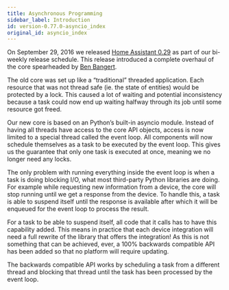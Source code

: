 ```yaml
---
title: Asynchronous Programming
sidebar_label: Introduction
id: version-0.77.0-asyncio_index
original_id: asyncio_index
---
```


On September 29, 2016 we released [Home Assistant 0.29][0.29] as part of our bi-weekly release schedule. This release introduced a complete overhaul of the core spearheaded by [Ben Bangert][ben].

The old core was set up like a “traditional” threaded application. Each resource that was not thread safe (ie. the state of entities) would be protected by a lock. This caused a lot of waiting and potential inconsistency because a task could now end up waiting halfway through its job until some resource got freed.

Our new core is based on an Python’s built-in asyncio module. Instead of having all threads have access to the core API objects, access is now limited to a special thread called the event loop. All components will now schedule themselves as a task to be executed by the event loop. This gives us the guarantee that only one task is executed at once, meaning we no longer need any locks.

The only problem with running everything inside the event loop is when a task is doing blocking I/O, what most third-party Python libraries are doing. For example while requesting new information from a device, the core will stop running until we get a response from the device. To handle this, a task is able to suspend itself until the response is available after which it will be enqueued for the event loop to process the result.

For a task to be able to suspend itself, all code that it calls has to have this capability added. This means in practice that each device integration will need a full rewrite of the library that offers the integration! As this is not something that can be achieved, ever, a 100% backwards compatible API has been added so that no platform will require updating.

The backwards compatible API works by scheduling a task from a different thread and blocking that thread until the task has been processed by the event loop.

[0.29]: https://www.home-assistant.io/blog/2016/09/29/async-sleepiq-emoncms-stocks/
[ben]: https://github.com/bbangert/
